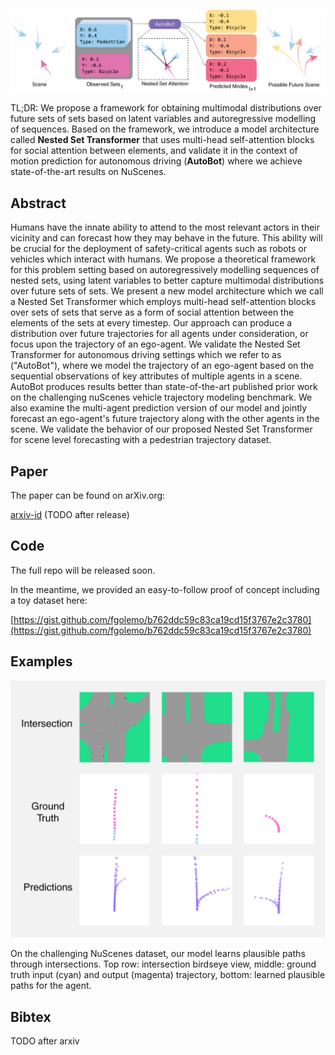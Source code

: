 ![](overview.png "Nested Set Transformers Overview") 

TL;DR: We propose a framework for obtaining multimodal distributions over future sets of sets based on latent variables and autoregressive modelling of sequences. Based on the framework, we introduce a model architecture called **Nested Set Transformer** that uses multi-head self-attention blocks for social attention between elements, and validate it in the context of motion prediction for autonomous driving (**AutoBot**) where we achieve state-of-the-art results on NuScenes.

## Abstract

Humans have the innate ability to attend to the most relevant actors in their vicinity and can forecast how they may behave in the future. This ability will be crucial for the deployment of safety-critical agents such as robots or vehicles which interact with humans. We propose a theoretical framework for this problem setting based on autoregressively modelling sequences of nested sets, using latent variables to better capture multimodal distributions over future sets of sets. We present a new model architecture which we call a Nested Set Transformer which employs multi-head self-attention blocks over sets of sets that serve as a form of social attention between the elements of the sets at every timestep. Our approach can produce a distribution over future trajectories for all agents under consideration, or focus upon the trajectory of an ego-agent. We validate the Nested Set Transformer for autonomous driving settings which we refer to as ("AutoBot"), where we model the trajectory of an ego-agent based on the sequential observations of key attributes of multiple agents in a scene. AutoBot produces results better than state-of-the-art published prior work on the challenging nuScenes vehicle trajectory modeling benchmark. We also examine the multi-agent prediction version of our model and jointly forecast an ego-agent's future trajectory along with the other agents in the scene. We validate the behavior of our proposed Nested Set Transformer for scene level forecasting with a pedestrian trajectory dataset.

## Paper

The paper can be found on arXiv.org:

[arxiv-id](#) (TODO after release)

## Code

The full repo will be released soon. 

In the meantime, we provided an easy-to-follow proof of concept including a toy dataset here:

[https://gist.github.com/fgolemo/b762ddc59c83ca19cd15f3767e2c3780](https://gist.github.com/fgolemo/b762ddc59c83ca19cd15f3767e2c3780)

## Examples

<div class="ex-img">
    <img src="./nuscenes-dataset.png" alt="Example: Nuscenes Results">
</div>

On the challenging NuScenes dataset, our model learns plausible paths through intersections. Top row: intersection birdseye view, middle: ground truth input (cyan) and output (magenta) trajectory, bottom: learned plausible paths for the agent.


## Bibtex

TODO after arxiv
